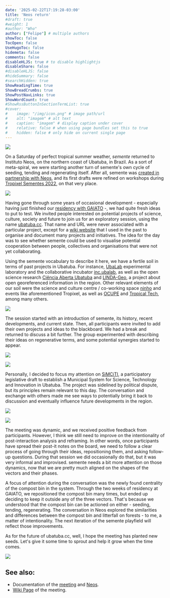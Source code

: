 ```yaml
---
date: '2025-02-22T17:19:28-03:00'
title: 'Neos return'
#draft: true
#weight: 1
#author: "Who"
author: ["Felipe"] # multiple authors
showToc: false
TocOpen: false
UseHugoToc: false
hidemeta: false
comments: false
disableHLJS: true # to disable highlightjs
disableShare: false
#disableHLJS: false
#hideSummary: false
#searchHidden: true
ShowReadingTime: true
ShowBreadCrumbs: true
ShowPostNavLinks: true
ShowWordCount: true
#ShowRssButtonInSectionTermList: true
#cover:
#    image: "/img/icon.png" # image path/url
#    alt: "imagem" # alt text
#    caption: "imagem" # display caption under cover
#    relative: false # when using page bundles set this to true
#    hidden: false # only hide on current single page
---
```



![](https://github.com/semente-de/documentation/blob/main/0.3/neos/sede/20250216_081423.jpg?raw=true)


On a Saturday of perfect tropical summer weather, *semente* returned to Instituto Neos, on the northern coast of Ubatuba, in Brazil. As a sort of meta-spiral, we were starting another turn of semente's own cycle of seeding, tending and regenerating itself. After all, semente was [created in partnership with Neos](https://is.efeefe.me/stuff/seeds-digital-reforestation), and its first drafts were refined on workshops during [Tropixel Sementes 2022](https://tropixel.org/22-sementes), on that very place.

![](https://github.com/semente-de/documentation/blob/main/0.3/neos/sede/20250216_083254.jpg?raw=true)

Having gone through some years of occasional development - especially having just finished our [residency with GAIATO](../gaiato-residency) -, we had quite fresh ideas to put to test. We invited people interested on potential projects of science, culture, society and future to join us for an exploratory session, using the name [ubatuba.cc](http://ubatuba.cc/). That name and URL were never associated with a particular project, except for a [wiki website](https://wiki.ubatuba.cc) that I used in the past to organise and document many projects and initiatives. The idea for the day was to see whether semente could be used to visualise potential cooperation between people, collectives and organisations that were not yet collaborating.

Using the semente vocabulary to describe it here, we have a fertile soil in terms of past projects in Ubatuba. For instance, [UbaLab](https://wiki.ubatuba.cc/doku.php?id=ubalab:ubalab) experimental laboratory and the collaborative incubator [inc.ubalab](https://wiki.ubatuba.cc/doku.php?id=inc:inc), as well as the open science research [Ciência Aberta Ubatuba](https://wiki.ubatuba.cc/doku.php?id=cienciaaberta:cienciaaberta) and [LINDA-Geo](https://wiki.ubatuba.cc/doku.php?id=linda:lindageo), a project about open georeferenced information in the region. Other relevant elements of our soil were the science and culture centre / co-working space [ninho](https://wiki.ubatuba.cc/doku.php?id=ninho:ninho) and events like aforementioned Tropixel, as well as [OCUPE](https://wiki.ubatuba.cc/doku.php?id=ocupe:ocupeubatuba) and [Tropical Tech](https://wiki.ubatuba.cc/doku.php?id=tropicaltech:tropicaltech), among many others.

![](https://github.com/semente-de/documentation/blob/main/0.3/neos/ubatuba-cc/IMG_9566.HEIC.jpg?raw=true)

The session started with an introduction of semente, its history, recent developments, and current state. Then, all participants were invited to add their own projects and ideas to the blackboard. We had a break and returned to discuss a bit further. The group experimented with describing their ideas on regenerative terms, and some potential synergies started to appear.

![](https://github.com/semente-de/documentation/blob/main/0.3/neos/ubatuba-cc/IMG_9572.HEIC.jpg?raw=true)

![](https://github.com/semente-de/documentation/blob/main/0.3/neos/ubatuba-cc/IMG_9576.HEIC.jpg?raw=true)

Personally, I decided to focus my attention on [SiMCiTI](https://wiki.ubatuba.cc/doku.php?id=simciti:simciti
), a participatory legislative draft to establish a Municipal System for Science, Technology and Innovation in Ubatuba. The project was sidelined by political dispute, but its principles remain relevant to this day. The conversation and exchange with others made me see ways to potentially bring it back to discussion and eventually influence future developments in the region.


![](https://raw.githubusercontent.com/semente-de/documentation/9c3358a4e3b526762dabce7047140dffad7d3683/0.3/neos/ubatuba-cc/20250215_195706-horizontal.jpg)

![](https://github.com/semente-de/documentation/blob/main/0.3/neos/ubatuba-cc/final_AG.jpeg?raw=true)

The meeting was dynamic, and we received positive feedback from participants. However, I think we still need to improve on the intentionality of post-interaction analysis and reframing. In other words, once participants have spread their post-it notes on the board, we need to follow a clear process of going through their ideas, repositioning them, and asking follow-up questions. During that session we did occasionally do that, but it was very informal and improvised. semente needs a bit more attention on those dynamics, now that we are pretty much aligned on the shapes of the vectors and their phases.

A focus of attention during the conversation was the newly found centrality of the compost bin in the system. Through the two weeks of residency at GAIATO, we repositioned the compost bin many times, but ended up deciding to keep it outside any of the three vectors. That's because we understood that the compost bin can be actioned on either - seeding, tending, regenerating. The conversation in Neos explored the similarities and differences between the compost bin and litterfall on forests - to me, a matter of intentionality. The next iteration of the semente playfield will reflect those improvements.

As for the future of ubatuba.cc, well, I hope the meeting has planted new seeds. Let's give it some time to sprout and help it grow when the time comes.

![](https://raw.githubusercontent.com/semente-de/documentation/9c3358a4e3b526762dabce7047140dffad7d3683/0.3/neos/ubatuba-cc/20250216_081320.jpg)

## See also:

- Documentation of the [meeting](https://github.com/semente-de/documentation/tree/main/0.3/neos/ubatuba-cc) and [Neos](https://github.com/semente-de/documentation/tree/main/0.3/neos/sede).
- [Wiki Page](https://wiki.ubatuba.cc/doku.php?id=cc:encontro250215) of the meeting.
